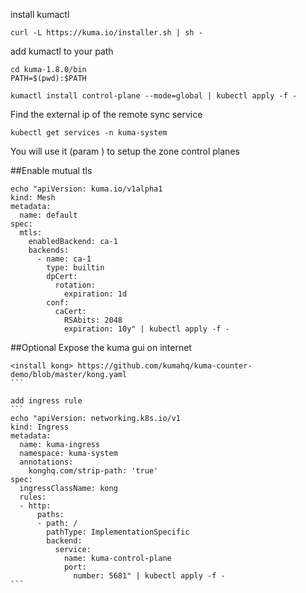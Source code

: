 install kumactl
```
curl -L https://kuma.io/installer.sh | sh -
```
add kumactl to your path
```
cd kuma-1.8.0/bin
PATH=$(pwd):$PATH
```

```
kumactl install control-plane --mode=global | kubectl apply -f -
```

Find the external ip of the remote sync service

```
kubectl get services -n kuma-system
```
You will use it (param <global-kds-address>) to setup the zone control planes

##Enable mutual tls
```
echo "apiVersion: kuma.io/v1alpha1
kind: Mesh
metadata:
  name: default
spec:
  mtls:
    enabledBackend: ca-1
    backends:
      - name: ca-1
        type: builtin
        dpCert:
          rotation:
            expiration: 1d
        conf:
          caCert:
            RSAbits: 2048
            expiration: 10y" | kubectl apply -f -
```


##Optional
Expose the kuma gui on internet

````
<install kong> https://github.com/kumahq/kuma-counter-demo/blob/master/kong.yaml
```

add ingress rule
```
echo "apiVersion: networking.k8s.io/v1
kind: Ingress
metadata:
  name: kuma-ingress
  namespace: kuma-system
  annotations:
    konghq.com/strip-path: 'true'
spec:
  ingressClassName: kong
  rules:
  - http:
      paths:
      - path: /
        pathType: ImplementationSpecific
        backend:
          service:
            name: kuma-control-plane
            port: 
              number: 5681" | kubectl apply -f -
```

